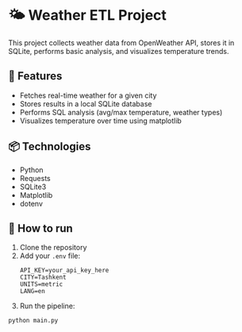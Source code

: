 # 🌤 Weather ETL Project

This project collects weather data from OpenWeather API, stores it in SQLite, performs basic analysis, and visualizes temperature trends.

## 🔧 Features

- Fetches real-time weather for a given city
- Stores results in a local SQLite database
- Performs SQL analysis (avg/max temperature, weather types)
- Visualizes temperature over time using matplotlib

## 📦 Technologies

- Python
- Requests
- SQLite3
- Matplotlib
- dotenv

## 🚀 How to run

1. Clone the repository
2. Add your `.env` file:
    ```env
    API_KEY=your_api_key_here
    CITY=Tashkent
    UNITS=metric
    LANG=en
    ```
3. Run the pipeline:

```bash
python main.py
